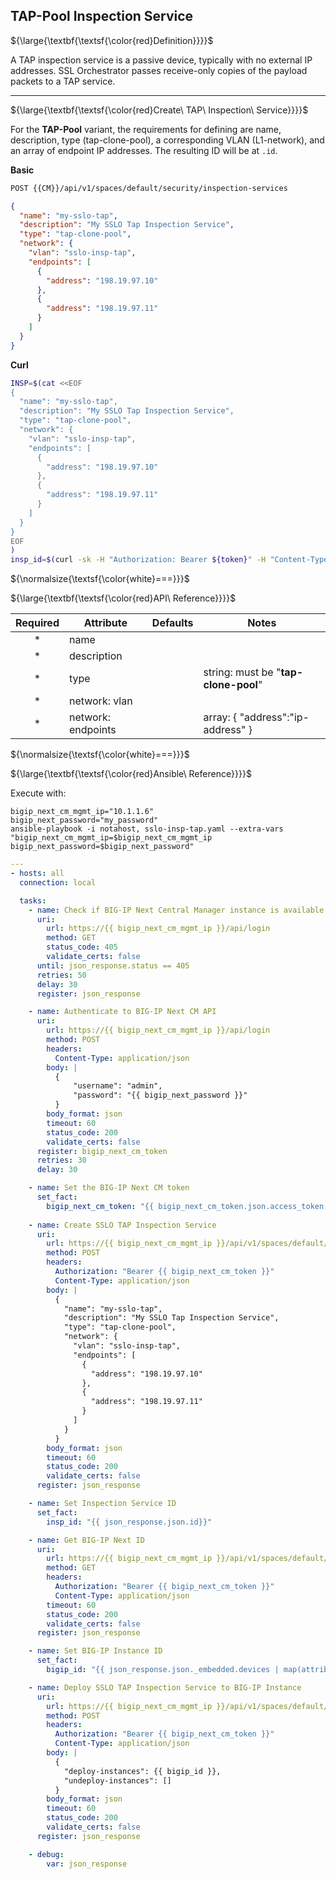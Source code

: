 ## TAP-Pool Inspection Service

${\large{\textbf{\textsf{\color{red}Definition}}}}$

A TAP inspection service is a passive device, typically with no external IP addresses. SSL Orchestrator passes receive-only copies of the payload packets to a TAP service. 

___

${\large{\textbf{\textsf{\color{red}Create\ TAP\ Inspection\ Service}}}}$

For the **TAP-Pool** variant, the requirements for defining are name, description, type (tap-clone-pool), a corresponding VLAN (L1-network), and an array of endpoint IP addresses. The resulting ID will be at ```.id```.

**Basic**
```bash
POST {{CM}}/api/v1/spaces/default/security/inspection-services
```
```json
{
  "name": "my-sslo-tap",
  "description": "My SSLO Tap Inspection Service",
  "type": "tap-clone-pool",
  "network": {
    "vlan": "sslo-insp-tap",
    "endpoints": [
      {
        "address": "198.19.97.10"
      },
      {
        "address": "198.19.97.11"
      }
    ]
  }
}
```
**Curl**
```bash
INSP=$(cat <<EOF
{
  "name": "my-sslo-tap",
  "description": "My SSLO Tap Inspection Service",
  "type": "tap-clone-pool",
  "network": {
    "vlan": "sslo-insp-tap",
    "endpoints": [
      {
        "address": "198.19.97.10"
      },
      {
        "address": "198.19.97.11"
      }
    ]
  }
}
EOF
)
insp_id=$(curl -sk -H "Authorization: Bearer ${token}" -H "Content-Type: application/json" "https://${CM}/api/v1/spaces/default/security/inspection-services" -d "${INSP}" |jq -r '.id')
```

${\normalsize{\textsf{\color{white}===}}}$

${\large{\textbf{\textsf{\color{red}API\ Reference}}}}$

| Required | Attribute | Defaults | Notes |
|:-:|---|---|---|
| * | name |  |  |
| * | description |  |  |
| * | type |  | string: must be "**tap-clone-pool**" |
| * | network: vlan |  |  |
| * | network: endpoints |  | array: { "address":"ip-address" } |


${\normalsize{\textsf{\color{white}===}}}$

${\large{\textbf{\textsf{\color{red}Ansible\ Reference}}}}$

Execute with:
```
bigip_next_cm_mgmt_ip="10.1.1.6"
bigip_next_password="my_password"
ansible-playbook -i notahost, sslo-insp-tap.yaml --extra-vars "bigip_next_cm_mgmt_ip=$bigip_next_cm_mgmt_ip bigip_next_password=$bigip_next_password"
```

```yaml
---
- hosts: all
  connection: local

  tasks:
    - name: Check if BIG-IP Next Central Manager instance is available (HTTPS responding 405 on /api/login)
      uri:
        url: https://{{ bigip_next_cm_mgmt_ip }}/api/login
        method: GET
        status_code: 405
        validate_certs: false
      until: json_response.status == 405
      retries: 50
      delay: 30
      register: json_response

    - name: Authenticate to BIG-IP Next CM API
      uri:
        url: https://{{ bigip_next_cm_mgmt_ip }}/api/login
        method: POST
        headers:
          Content-Type: application/json
        body: |
          {
              "username": "admin",
              "password": "{{ bigip_next_password }}"
          }
        body_format: json
        timeout: 60
        status_code: 200
        validate_certs: false
      register: bigip_next_cm_token
      retries: 30
      delay: 30

    - name: Set the BIG-IP Next CM token
      set_fact:
        bigip_next_cm_token: "{{ bigip_next_cm_token.json.access_token }}"
    
    - name: Create SSLO TAP Inspection Service
      uri:
        url: https://{{ bigip_next_cm_mgmt_ip }}/api/v1/spaces/default/security/inspection-services
        method: POST
        headers:
          Authorization: "Bearer {{ bigip_next_cm_token }}"
          Content-Type: application/json
        body: |
          {
            "name": "my-sslo-tap",
            "description": "My SSLO Tap Inspection Service",
            "type": "tap-clone-pool",
            "network": {
              "vlan": "sslo-insp-tap",
              "endpoints": [
                {
                  "address": "198.19.97.10"
                },
                {
                  "address": "198.19.97.11"
                }
              ]
            }
          }
        body_format: json
        timeout: 60
        status_code: 200
        validate_certs: false
      register: json_response

    - name: Set Inspection Service ID
      set_fact:
        insp_id: "{{ json_response.json.id}}"

    - name: Get BIG-IP Next ID
      uri:
        url: https://{{ bigip_next_cm_mgmt_ip }}/api/v1/spaces/default/instances?filter=hostname+eq+%27bigip-next.f5labs.com%27&select=hostname,id
        method: GET
        headers:
          Authorization: "Bearer {{ bigip_next_cm_token }}"
          Content-Type: application/json
        timeout: 60
        status_code: 200
        validate_certs: false
      register: json_response

    - name: Set BIG-IP Instance ID
      set_fact:
        bigip_id: "{{ json_response.json._embedded.devices | map(attribute='id') }}"

    - name: Deploy SSLO TAP Inspection Service to BIG-IP Instance
      uri:
        url: https://{{ bigip_next_cm_mgmt_ip }}/api/v1/spaces/default/security/inspection-services/{{ insp_id }}/deployment
        method: POST
        headers:
          Authorization: "Bearer {{ bigip_next_cm_token }}"
          Content-Type: application/json
        body: |
          {
            "deploy-instances": {{ bigip_id }},
            "undeploy-instances": []
          }
        body_format: json
        timeout: 60
        status_code: 200
        validate_certs: false
      register: json_response

    - debug:
        var: json_response
```
